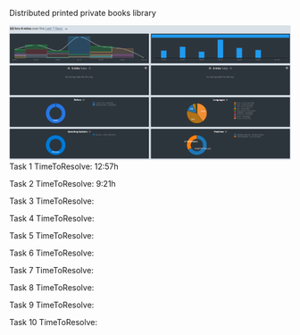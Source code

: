 Distributed printed private books library

![img_1.png](img_1.png)
Task 1
TimeToResolve: 12:57h

Task 2
TimeToResolve: 9:21h

Task 3
TimeToResolve: 

Task 4
TimeToResolve: 

Task 5
TimeToResolve: 

Task 6
TimeToResolve: 

Task 7
TimeToResolve: 

Task 8
TimeToResolve: 

Task 9
TimeToResolve: 

Task 10
TimeToResolve: 

